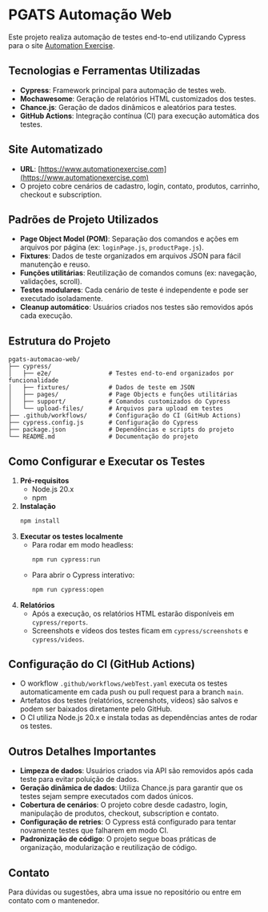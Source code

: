 # PGATS Automação Web

Este projeto realiza automação de testes end-to-end utilizando Cypress para o site [Automation Exercise](https://www.automationexercise.com).

## Tecnologias e Ferramentas Utilizadas

- **Cypress**: Framework principal para automação de testes web.
- **Mochawesome**: Geração de relatórios HTML customizados dos testes.
- **Chance.js**: Geração de dados dinâmicos e aleatórios para testes.
- **GitHub Actions**: Integração contínua (CI) para execução automática dos testes.

## Site Automatizado

- **URL**: [https://www.automationexercise.com](https://www.automationexercise.com)
- O projeto cobre cenários de cadastro, login, contato, produtos, carrinho, checkout e subscription.

## Padrões de Projeto Utilizados

- **Page Object Model (POM)**: Separação dos comandos e ações em arquivos por página (ex: `loginPage.js`, `productPage.js`).
- **Fixtures**: Dados de teste organizados em arquivos JSON para fácil manutenção e reuso.
- **Funções utilitárias**: Reutilização de comandos comuns (ex: navegação, validações, scroll).
- **Testes modulares**: Cada cenário de teste é independente e pode ser executado isoladamente.
- **Cleanup automático**: Usuários criados nos testes são removidos após cada execução.

## Estrutura do Projeto

```
pgats-automacao-web/
├── cypress/
│   ├── e2e/                # Testes end-to-end organizados por funcionalidade
│   ├── fixtures/           # Dados de teste em JSON
│   ├── pages/              # Page Objects e funções utilitárias
│   ├── support/            # Comandos customizados do Cypress
│   └── upload-files/       # Arquivos para upload em testes
├── .github/workflows/      # Configuração do CI (GitHub Actions)
├── cypress.config.js       # Configuração do Cypress
├── package.json            # Dependências e scripts do projeto
└── README.md               # Documentação do projeto
```

## Como Configurar e Executar os Testes

1. **Pré-requisitos**
   - Node.js 20.x
   - npm
2. **Instalação**
   ```bash
   npm install
   ```
3. **Executar os testes localmente**
   - Para rodar em modo headless:
     ```bash
     npm run cypress:run
     ```
   - Para abrir o Cypress interativo:
     ```bash
     npm run cypress:open
     ```
4. **Relatórios**
   - Após a execução, os relatórios HTML estarão disponíveis em `cypress/reports`.
   - Screenshots e vídeos dos testes ficam em `cypress/screenshots` e `cypress/videos`.

## Configuração do CI (GitHub Actions)

- O workflow `.github/workflows/webTest.yaml` executa os testes automaticamente em cada push ou pull request para a branch `main`.
- Artefatos dos testes (relatórios, screenshots, vídeos) são salvos e podem ser baixados diretamente pelo GitHub.
- O CI utiliza Node.js 20.x e instala todas as dependências antes de rodar os testes.

## Outros Detalhes Importantes

- **Limpeza de dados**: Usuários criados via API são removidos após cada teste para evitar poluição de dados.
- **Geração dinâmica de dados**: Utiliza Chance.js para garantir que os testes sejam sempre executados com dados únicos.
- **Cobertura de cenários**: O projeto cobre desde cadastro, login, manipulação de produtos, checkout, subscription e contato.
- **Configuração de retries**: O Cypress está configurado para tentar novamente testes que falharem em modo CI.
- **Padronização de código**: O projeto segue boas práticas de organização, modularização e reutilização de código.

## Contato

Para dúvidas ou sugestões, abra uma issue no repositório ou entre em contato com o mantenedor.
